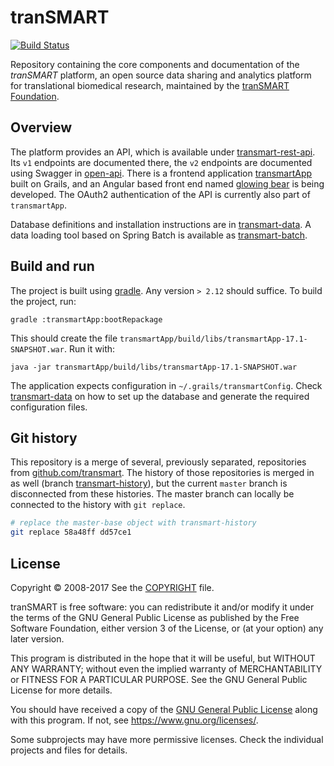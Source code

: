 # tranSMART
[![Build Status](https://travis-ci.org/thehyve/transmart-core.svg?branch=master)](https://travis-ci.org/thehyve/transmart-core/branches)

Repository containing the core components and documentation of the _tranSMART_ platform,
an open source data sharing and analytics platform for translational biomedical research, maintained
by the [tranSMART Foundation](http://transmartfoundation.org).

## Overview

The platform provides an API, which is available under [transmart-rest-api](transmart-rest-api).
Its `v1` endpoints are documented there, the `v2` endpoints are documented using Swagger in [open-api](open-api).
There is a frontend application [transmartApp](transmartApp) built on Grails, and an Angular based
front end named [glowing bear](https://github.com/thehyve/transmart-base-ui) is being developed.
The OAuth2 authentication of the API is currently also part of `transmartApp`.

Database definitions and installation instructions are in [transmart-data](transmart-data).
A data loading tool based on Spring Batch is available as [transmart-batch](transmart-batch).

## Build and run

The project is built using [gradle](https://gradle.org/). Any version `> 2.12` should suffice.
To build the project, run:
```
gradle :transmartApp:bootRepackage
```
This should create the file `transmartApp/build/libs/transmartApp-17.1-SNAPSHOT.war`.
Run it with:
```
java -jar transmartApp/build/libs/transmartApp-17.1-SNAPSHOT.war
```

The application expects configuration in `~/.grails/transmartConfig`. Check [transmart-data](transmart-data) on how to set up the database and generate the required configuration files.

## Git history

This repository is a merge of several, previously separated, repositories from [github.com/transmart](https://github.com/transmart/).
The history of those repositories is merged in as well (branch [transmart-history](../../tree/transmart-history)), but the current `master` branch is disconnected from
these histories. The master branch can locally be connected to the history with `git replace`.
```bash
# replace the master-base object with transmart-history
git replace 58a48ff dd57ce1
```

## License

Copyright &copy; 2008-2017
See the [COPYRIGHT](COPYRIGHT) file.

tranSMART is free software: you can redistribute it and/or modify it under the terms of the GNU General Public License as published by the Free Software Foundation, either version 3 of the License, or (at your option) any later version.

This program is distributed in the hope that it will be useful,
but WITHOUT ANY WARRANTY; without even the implied warranty of
MERCHANTABILITY or FITNESS FOR A PARTICULAR PURPOSE.  See the
GNU General Public License for more details.

You should have received a copy of the [GNU General Public License](gpl-3.0.txt) along with this program. If not, see https://www.gnu.org/licenses/.


Some subprojects may have more permissive licenses. Check the individual projects and files for details.

